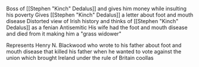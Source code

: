 Boss of [[Stephen "Kinch" Dedalus]] and gives him money while insulting his poverty
Gives [[Stephen "Kinch" Dedalus]] a letter about foot and mouth disease
Distorted view of Irish history and thinks of [[Stephen "Kinch" Dedalus]] as a fenian
Antisemitic
His wife had the foot and mouth disease and died from it making him a "grass widower"

Represents Henry N. Blackwood who wrote to his father about foot and mouth disease that killed his father when he wanted to vote against the union which brought Ireland under the rule of Britain
coollas
